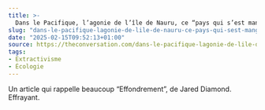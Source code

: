 ```yaml
---
title: >-
  Dans le Pacifique, l’agonie de l’île de Nauru, ce “pays qui s’est mangé lui-même”
slug: "dans-le-pacifique-lagonie-de-lile-de-nauru-ce-pays-qui-sest-mange-lui-meme"
date: "2025-02-15T09:52:13+01:00"
source: https://theconversation.com/dans-le-pacifique-lagonie-de-lile-de-nauru-ce-pays-qui-sest-mange-lui-meme-226425
tags:
- Extractivisme
- Écologie
---
```

Un article qui rappelle beaucoup “Effondrement”, de Jared Diamond. Effrayant.